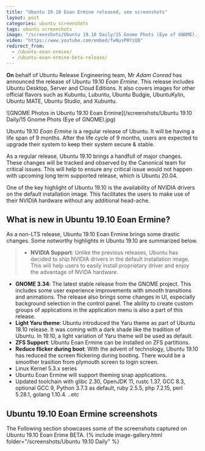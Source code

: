```yaml
---
title: "Ubuntu 19.10 Eoan Ermine released, see screenshots"
layout: post
categories: ubuntu screenshots
tags: ubuntu screenshots
image: "/screenshots/Ubuntu 19.10 Daily/15 Gnome Phots (Eye of GNOME).jpg"
video: "https://www.youtube.com/embed/fwNusP8YzQ0"
redirect_from: 
  - /ubuntu-eoan-ermine/
  - /ubuntu-eoan-ermine-beta-release/
---
```


**On** behalf of Ubuntu Release Engineering team, Mr *Adam Conrad* has announced the release of Ubuntu 19.10 *Eoan Ermine*. This release includes Ubuntu Desktop, Server and Cloud Editions. It also covers images for other official flavors such as Kubuntu, Lubuntu, Ubuntu Budgie, UbuntuKylin, Ubuntu MATE, Ubuntu Studio, and Xubuntu.

![GNOME Photos in Ubuntu 19.10 Eoan Ermine](/screenshots/Ubuntu 19.10 Daily/15 Gnome Phots (Eye of GNOME).jpg)

Ubuntu 19.10 *Eoan Ermine* is a regular release of Ubuntu. It will be having a life span of 9 months. After the life cycle of 9 months, users are expected to upgrade their system to keep their system secure & stable.

As a regular release, Ubuntu 19.10 brings a handfull of major changes. These changes will be tracked and observed by the Canonical team for critical issues. This will help to ensure any critical issue would not happen with upcoming long term supported release, which is Ubuntu 20.04.

One of the key highlight of Ubuntu 19.10 is the availability of NVIDIA drivers on the default installation image. This facilitates the users to make use of their NVIDIA hardware without any additional head-ache.

## What is new in Ubuntu 19.10 Eoan Ermine?
As a non-LTS release, Ubuntu 19.10 Eoan Ermine brings some drastic changes. Some notworthy highlights in Ubuntu 19.10 are summarized below.

> - **NVIDIA Support**: Unlike the previous releases, Ubuntu has decided to ship NVIDIA drivers in the default installation image. This will help users to easily install proprietary driver and enjoy the advantage of NVIDA hardware.
- **GNOME 3.34**: The latest stable release from the GNOME project. This includes some user experience improvements with smooth transitions and animations.  The release also brings some changes in UI, especially background selection in the control panel. The ability to create custom groups of applications in the application menu is also a part of this release.
- **Light Yaru theme**: Ubuntu introduced the Yaru theme as part of Ubuntu 18.10 release. It was coming with a dark shade like the tradition of Ubuntu. In 19.10, a light variation of Yaru theme will be used as default.
- **ZFS Support**: Ubuntu Eoan Ermine can be installed on ZFS partitions.
- **Reduce flicker during boot**: With the advent of technology, Ubuntu 19.10 has reduced the screen flickering during booting. There would be a smoother trasition from plymouth screen to login screen.
- Linux Kernel 5.3.x series
- Ubuntu Eoan Ermine will support theming snap applications.
- Updated toolchain with  glibc 2.30, OpenJDK 11, rustc 1.37, GCC 8.3, optional GCC 9, Python 3.7.3 as default, ruby 2.5.5, php 7.2.15, perl 5.28.1, golang 1.10.4. ..etc


## Ubuntu 19.10 Eoan Ermine screenshots
The Following section showcases some of the screenshots captured on Ubuntu 19.10 Eoan Erime BETA.
{% include image-gallery.html folder="/screenshots/Ubuntu 19.10 Daily" %}

 